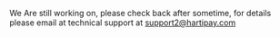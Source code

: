We Are still working on, please check back after sometime, for details please email at technical support at support2@hartipay.com